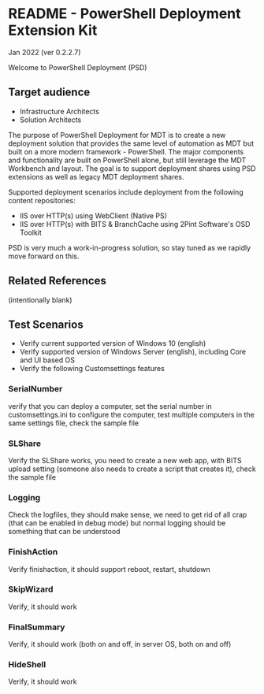 # README - PowerShell Deployment Extension Kit
Jan 2022 (ver 0.2.2.7)

Welcome to PowerShell Deployment (PSD)

## Target audience
- Infrastructure Architects
- Solution Architects

The purpose of PowerShell Deployment for MDT is to create a new deployment solution that provides the same level of automation as MDT but built on a more modern framework - PowerShell. The major components and functionality are built on PowerShell alone, but still leverage the MDT Workbench and layout. The goal is to support deployment shares using PSD extensions as well as legacy MDT deployment shares.

Supported deployment scenarios include deployment from the following content repositories:

  -  IIS over HTTP(s) using WebClient (Native PS)
  -  IIS over HTTP(s) with BITS & BranchCache using 2Pint Software's OSD Toolkit
 
PSD is very much a work-in-progress solution, so stay tuned as we rapidly move forward on this.

## Related References
(intentionally blank)

## Test Scenarios
- Verify current supported version of Windows 10 (english)
- Verify supported version of Windows Server (english), including Core and UI based OS
- Verify the following Customsettings features

### SerialNumber
verify that you can deploy a computer, set the serial number in customsettings.ini to configure the computer, test multiple computers in the same settings file, check the sample file

### SLShare
Verify the SLShare works, you need to create a new web app, with BITS upload setting (someone also needs to create a script that creates it), check the sample file

### Logging
Check the logfiles, they should make sense, we need to get rid of all crap (that can be enabled in debug mode) but normal logging should be something that can be understood

### FinishAction
Verify finishaction, it should support reboot, restart, shutdown

### SkipWizard
Verify, it should work

### FinalSummary
Verify, it should work (both on and off, in server OS, both on and off)

### HideShell
Verify, it should work





